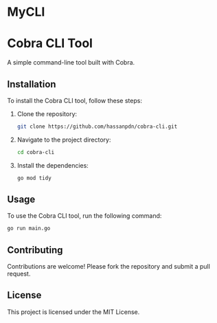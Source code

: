 # MyCLI
# Cobra CLI Tool

A simple command-line tool built with Cobra.

## Installation

To install the Cobra CLI tool, follow these steps:

1. Clone the repository:
    ```sh
    git clone https://github.com/hassanpdn/cobra-cli.git
    ```
2. Navigate to the project directory:
    ```sh
    cd cobra-cli
    ```
3. Install the dependencies:
    ```sh
    go mod tidy
    ```

## Usage

To use the Cobra CLI tool, run the following command:
```sh
go run main.go
```

## Contributing

Contributions are welcome! Please fork the repository and submit a pull request.

## License

This project is licensed under the MIT License.
